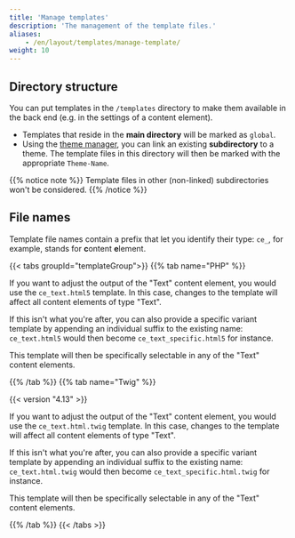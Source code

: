 ```yaml
---
title: 'Manage templates'
description: 'The management of the template files.'
aliases:
    - /en/layout/templates/manage-template/
weight: 10
---
```


## Directory structure

You can put templates in the `/templates` directory to make them available in the back end (e.g. in the settings of a
content element).

* Templates that reside in the **main directory** will be marked as `global`.
* Using the [theme manager](/en/layout/theme-manager/manage-themes/), you can link an existing **subdirectory** to a
  theme. The template files in this directory will then be marked with the appropriate `Theme-Name`.

{{% notice note %}}
Template files in other (non-linked) subdirectories won't be considered.
{{% /notice %}}


## File names

Template file names contain a prefix that let you identify their type: `ce_`, for example, stands for **c**ontent
**e**lement.


{{< tabs groupId="templateGroup">}}
{{% tab name="PHP" %}}


If you want to adjust the output of the "Text" content element, you would use the `ce_text.html5` template. In this case, 
changes to the template will affect all content elements of type "Text". 

If this isn't what you're after, you can also provide a specific variant template by appending an individual suffix to 
the existing name: `ce_text.html5` would then become `ce_text_specific.html5` for instance. 

This template will then be specifically selectable in any of the "Text" content elements.


{{% /tab %}}
{{% tab name="Twig" %}}


{{< version "4.13" >}}

If you want to adjust the output of the "Text" content element, you would use the `ce_text.html.twig` template. In this case, 
changes to the template will affect all content elements of type "Text". 

If this isn't what you're after, you can also provide a specific variant template by appending an individual suffix to 
the existing name: `ce_text.html.twig` would then become `ce_text_specific.html.twig` for instance. 

This template will then be specifically selectable in any of the "Text" content elements.


{{% /tab %}}
{{< /tabs >}}